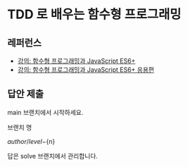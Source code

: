 # TDD 로 배우는 함수형 프로그래밍

## 레퍼런스

- [강의: 함수형 프로그래밍과 JavaScript ES6+](https://www.inflearn.com/course/functional-es6)
- [강의: 함수형 프로그래밍과 JavaScript ES6+ 응용편](https://www.inflearn.com/course/%ED%95%A8%EC%88%98%ED%98%95_ES6_%EC%9D%91%EC%9A%A9%ED%8E%B8)

## 답안 제출

main 브랜치에서 시작하세요.

브랜치 명

${author}/level-${n}

답은 solve 브랜치에서 관리합니다.
